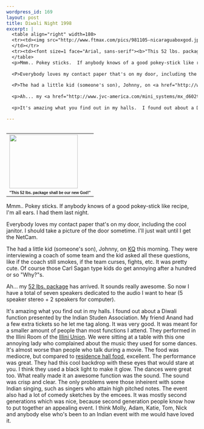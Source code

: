 ```yaml
--- 
wordpress_id: 169
layout: post
title: Diwali Night 1998
excerpt: |
  <table align="right" width=180>
  <tr><td><img src="http://www.ftmax.com/pics/981105-nicaraguaboxgod.jpg" width="180" height="142">
  </td></tr>
  <tr><td><font size=1 face="Arial, sans-serif"><b>"This 52 lbs. package shall be our new God!"</b></font></td></tr>
  </table>
  <p>Mmm.. Pokey sticks.  If anybody knows of a good pokey-stick like recipe, I'm all ears.  I had them last night.  
  
  <P>Everybody loves my contact paper that's on my door, including the cool janitor.  I should take a picture of the door sometime.  I'll just wait until I get the NetCam.
  
  <P>The had a little kid (someone's son), Johnny, on <a href="http://www.kqrs.com/">KQ</a> this morning.  They were interviewing a coach of some team and the kid asked all these questions, like if the coach still smokes, if the team curses, fights, etc.  It was pretty cute.  Of course those Carl Sagan type kids do get annoying after a hundred or so "Why?"s.
  
  <p>Ah... my <a href="http://www.jvc-america.com/mini_systems/mx_d602t.html">52 lbs. package</a> has arrived.  It sounds really awesome.  So now I have a total of seven speakers dedicated to the audio I want to hear (5 speaker stereo + 2 speakers for computer).
  
  <p>It's amazing what you find out in my halls.  I found out about a Diwali function presented by the Indian Studen Association.  My friend Anand had a few extra tickets so he let me tag along.  It was very good.  It was meant for a smaller ammount of people than most functions I attend.  They performed in the Illini Room of the <a href="http://www.union.uiuc.edu">Illini Union</a>.  We were sitting at a table with this one annoying lady who complained about the music they used for some dances.  It's almost worse than people who talk during a movie.  The food was mediocre, but compared to <a href="http://www.urh.uiuc.edu/dining/DS_index.html">residence hall food</a>, excellent.  The performance was great.  They had this cool backdrop with these eyes that would stare at you.  I think they used a black light to make it glow.  The dances were great too.  What really made it an awesome function was the sound.  The sound was crisp and clear.  The only problems were those inheirent with some Indian singing, such as singers who attain high pitched notes.  The event also had a lot of comedy sketches by the emcees.  It was mostly second generations which was nice, because second generation people know how to put together an appealing event.  I think Molly, Adam, Katie, Tom, Nick and anybody else who's been to an Indian event with me would have loved it.

---
```

<table align="right" width=180>
<tr><td><img src="http://www.ftmax.com/pics/981105-nicaraguaboxgod.jpg" width="180" height="142">
</td></tr>
<tr><td><font size=1 face="Arial, sans-serif"><b>"This 52 lbs. package shall be our new God!"</b></font></td></tr>
</table>
<p>Mmm.. Pokey sticks.  If anybody knows of a good pokey-stick like recipe, I'm all ears.  I had them last night.  

<P>Everybody loves my contact paper that's on my door, including the cool janitor.  I should take a picture of the door sometime.  I'll just wait until I get the NetCam.

<P>The had a little kid (someone's son), Johnny, on <a href="http://www.kqrs.com/">KQ</a> this morning.  They were interviewing a coach of some team and the kid asked all these questions, like if the coach still smokes, if the team curses, fights, etc.  It was pretty cute.  Of course those Carl Sagan type kids do get annoying after a hundred or so "Why?"s.

<p>Ah... my <a href="http://www.jvc-america.com/mini_systems/mx_d602t.html">52 lbs. package</a> has arrived.  It sounds really awesome.  So now I have a total of seven speakers dedicated to the audio I want to hear (5 speaker stereo + 2 speakers for computer).

<p>It's amazing what you find out in my halls.  I found out about a Diwali function presented by the Indian Studen Association.  My friend Anand had a few extra tickets so he let me tag along.  It was very good.  It was meant for a smaller amount of people than most functions I attend.  They performed in the Illini Room of the <a href="http://www.union.uiuc.edu">Illini Union</a>.  We were sitting at a table with this one annoying lady who complained about the music they used for some dances.  It's almost worse than people who talk during a movie.  The food was mediocre, but compared to <a href="http://www.urh.uiuc.edu/dining/DS_index.html">residence hall food</a>, excellent.  The performance was great.  They had this cool backdrop with these eyes that would stare at you.  I think they used a black light to make it glow.  The dances were great too.  What really made it an awesome function was the sound.  The sound was crisp and clear.  The only problems were those inheirent with some Indian singing, such as singers who attain high pitched notes.  The event also had a lot of comedy sketches by the emcees.  It was mostly second generations which was nice, because second generation people know how to put together an appealing event.  I think Molly, Adam, Katie, Tom, Nick and anybody else who's been to an Indian event with me would have loved it.
